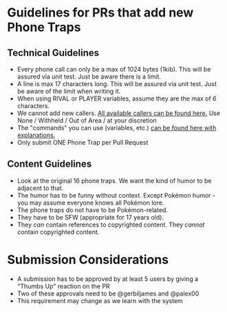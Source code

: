 # Guidelines for PRs that add new Phone Traps

## Technical Guidelines
- Every phone call can only be a max of 1024 bytes (1kib). This will be assured via unit test. Just be aware there is a limit.
- A line is max 17 characters long. This will be assured via unit test. Just be aware of the limit when writing it.
- When using RIVAL or PLAYER variables, assume they are the max of 6 characters.
- We cannot add new callers. [All available callers can be found here.](https://github.com/gerbiljames/Archipelago-Crystal/blob/2499f228aefadeb49b627f0e90a2f0a338277d26/worlds/pokemon_crystal/phone_data.py#L39-L49) Use None / Withheld / Out of Area / at your discretion
- The "commands" you can use (variables, etc.) [can be found here with explanations.](https://github.com/gerbiljames/Archipelago-Crystal/blob/2499f228aefadeb49b627f0e90a2f0a338277d26/worlds/pokemon_crystal/phone_data.py#L51-L60)
- Only submit ONE Phone Trap per Pull Request

## Content Guidelines
- Look at the original 16 phone traps. We want the kind of humor to be adjacent to that.
- The humor has to be funny without context. Except Pokémon humor - you may assume everyone knows all Pokémon lore.
- The phone traps do not have to be Pokémon-related.
- They have to be SFW (appropriate for 17 years old).
- They *can* contain references to copyrighted content. They *cannot* contain copyrighted content.

# Submission Considerations
- A submission has to be approved by at least 5 users by giving a "Thumbs Up" reaction on the PR
- Two of these approvals need to be @gerbiljames and @palex00
- This requirement may change as we learn with the system
